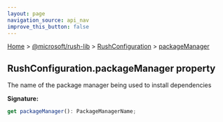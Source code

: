 ```yaml
---
layout: page
navigation_source: api_nav
improve_this_button: false
---
```



[Home](./index.md) &gt; [@microsoft/rush-lib](./rush-lib.md) &gt; [RushConfiguration](./rush-lib.rushconfiguration.md) &gt; [packageManager](./rush-lib.rushconfiguration.packagemanager.md)

## RushConfiguration.packageManager property

The name of the package manager being used to install dependencies

<b>Signature:</b>

```typescript
get packageManager(): PackageManagerName;
```
